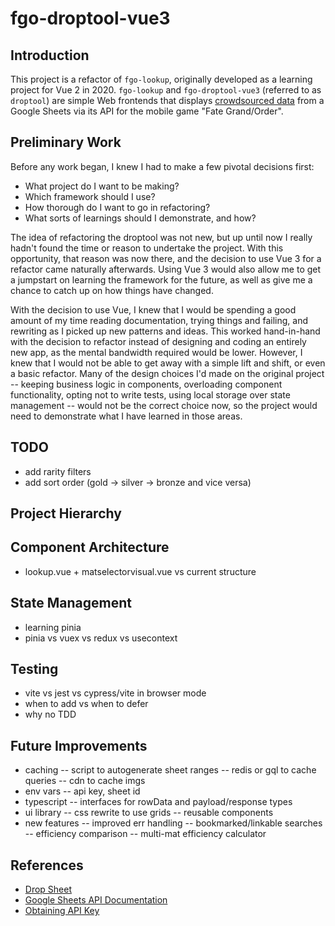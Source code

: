 # fgo-droptool-vue3

## Introduction

This project is a refactor of `fgo-lookup`, originally developed as a learning project for Vue 2 in 2020. `fgo-lookup` and `fgo-droptool-vue3` (referred to as `droptool`) are simple Web frontends that displays [crowdsourced data](https://docs.google.com/spreadsheets/d/1_SlTjrVRTgHgfS7sRqx4CeJMqlz687HdSlYqiW-JvQA/edit) from a Google Sheets via its API for the mobile game "Fate Grand/Order".

## Preliminary Work

Before any work began, I knew I had to make a few pivotal decisions first:

- What project do I want to be making?
- Which framework should I use?
- How thorough do I want to go in refactoring?
- What sorts of learnings should I demonstrate, and how?

The idea of refactoring the droptool was not new, but up until now I really hadn't found the time or reason to undertake the project. With this opportunity, that reason was now there, and the decision to use Vue 3 for a refactor came naturally afterwards. Using Vue 3 would also allow me to get a jumpstart on learning the framework for the future, as well as give me a chance to catch up on how things have changed.

With the decision to use Vue, I knew that I would be spending a good amount of my time reading documentation, trying things and failing, and rewriting as I picked up new patterns and ideas. This worked hand-in-hand with the decision to refactor instead of designing and coding an entirely new app, as the mental bandwidth required would be lower. However, I knew that I would not be able to get away with a simple lift and shift, or even a basic refactor. Many of the design choices I'd made on the original project -- keeping business logic in components, overloading component functionality, opting not to write tests, using local storage over state management -- would not be the correct choice now, so the project would need to demonstrate what I have learned in those areas.

## TODO

- add rarity filters
- add sort order (gold -> silver -> bronze and vice versa)

## Project Hierarchy

## Component Architecture

- lookup.vue + matselectorvisual.vue vs current structure

## State Management

- learning pinia
- pinia vs vuex vs redux vs usecontext

## Testing

- vite vs jest vs cypress/vite in browser mode
- when to add vs when to defer
- why no TDD

## Future Improvements

- caching
  -- script to autogenerate sheet ranges
  -- redis or gql to cache queries
  -- cdn to cache imgs
- env vars
  -- api key, sheet id
- typescript
  -- interfaces for rowData and payload/response types
- ui library
  -- css rewrite to use grids
  -- reusable components
- new features
  -- improved err handling
  -- bookmarked/linkable searches
  -- efficiency comparison
  -- multi-mat efficiency calculator

## References

- [Drop Sheet](https://docs.google.com/spreadsheets/d/1_SlTjrVRTgHgfS7sRqx4CeJMqlz687HdSlYqiW-JvQA/edit)
- [Google Sheets API Documentation](https://developers.google.com/sheets/api/guides/concepts)
- [Obtaining API Key](https://console.developers.google.com/apis/credentials?pli=1)
